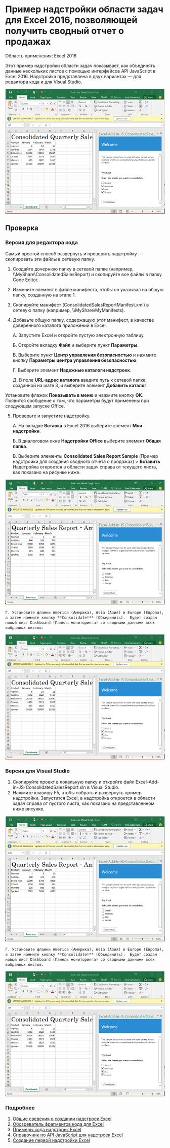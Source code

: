 # Пример надстройки области задач для Excel 2016, позволяющей получить сводный отчет о продажах

Область применения: Excel 2016

Этот пример надстройки области задач показывает, как объединять данные нескольких листов с помощью интерфейсов API JavaScript в Excel 2016. Надстройка представлена в двух вариантах — для редактора кода и для Visual Studio.

![Пример сводного отчета о продажах](../images/ConsolidatedSalesReport_report.PNG)

## Проверка
### Версия для редактора кода

Самый простой способ развернуть и проверить надстройку — скопировать эти файлы в сетевую папку.

1.  Создайте дочернюю папку в сетевой папке (например, \\\MyShare\ConsolidatedSalesReport) и скопируйте все файлы в папку Code Editor. 
2.  Измените элемент <SourceLocation> в файле манифеста, чтобы он указывал на общую папку, созданную на этапе 1. 
3.  Скопируйте манифест (ConsolidatedSalesReportManifest.xml) в сетевую папку (например, \\\MyShare\MyManifests).
4.  Добавьте общую папку, содержащую этот манифест, в качестве доверенного каталога приложений в Excel.

    А. Запустите Excel и откройте пустую электронную таблицу.  
    
    Б. Откройте вкладку **Файл** и выберите пункт **Параметры**.
    
    В. Выберите пункт **Центр управления безопасностью** и нажмите кнопку **Параметры центра управления безопасностью**.
    
    Г. Выберите элемент **Надежные каталоги надстроек**.
    
    Д. В поле **URL-адрес каталога** введите путь к сетевой папке, созданной на шаге 3, и выберите элемент **Добавить каталог**.
    
   Установите флажок **Показывать в меню** и нажмите кнопку **ОК**. Появится сообщение о том, что параметры будут применены при следующем запуске Office. 
        
5.  Проверьте и запустите надстройку. 

    А. На вкладке **Вставка** в Excel 2016 выберите элемент **Мои надстройки**. 
    
    Б. В диалоговом окне **Надстройки Office** выберите элемент **Общая папка**.
    
    В. Выберите элементы **Consolidated Sales Report Sample** (Пример надстройки для создания сводного отчета о продажах) > **Вставить** Надстройка откроется в области задач справа от текущего листа, как показано на рисунке ниже. 
        
   ![Пример сводного отчета о продажах](../images/ConsolidatedSalesReport_taskpane.PNG)

    Г. Установите флажки America (Америка), Asia (Азия) и Europe (Европа), а затем нажмите кнопку **Consolidate!** (Объединить).  Будет создан новый лист Dashboard (Панель мониторинга) со сводными данными всех выбранных листов. 
        
  ![Пример сводного отчета о продажах](../images/ConsolidatedSalesReport_report.PNG)

### Версия для Visual Studio
1.  Скопируйте проект в локальную папку и откройте файл Excel-Add-in-JS-ConsolidatedSalesReport.sln в Visual Studio.
2.  Нажмите клавишу F5, чтобы собрать и развернуть пример надстройки. Запустится Excel, а надстройка откроется в области задач справа от пустого листа, как показано на представленном ниже рисунке. 
        
   ![Пример сводного отчета о продажах](../images/ConsolidatedSalesReport_taskpane.PNG)

    Г. Установите флажки America (Америка), Asia (Азия) и Europe (Европа), а затем нажмите кнопку **Consolidate!** (Объединить).  Будет создан новый лист Dashboard (Панель мониторинга) со сводными данными всех выбранных листов. 
        
  ![Пример сводного отчета о продажах](../images/ConsolidatedSalesReport_report.PNG)


### Подробнее

1.  [Общие сведения о создании надстроек Excel](https://github.com/OfficeDev/office-js-docs/blob/master/excel/excel-add-ins-programming-overview.md)
2.  [Обозреватель фрагментов кода для Excel](http://officesnippetexplorer.azurewebsites.net/#/snippets/excel)
3.  [Примеры кода надстроек Excel](https://github.com/OfficeDev/office-js-docs/blob/master/excel/excel-add-ins-code-samples.md) 
4.  [Справочник по API JavaScript для надстроек Excel](https://github.com/OfficeDev/office-js-docs/blob/master/excel/excel-add-ins-javascript-reference.md)
5.  [Создание первой надстройки Excel](https://github.com/OfficeDev/office-js-docs/blob/master/excel/build-your-first-excel-add-in.md)
